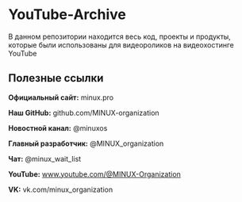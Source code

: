 # YouTube-Archive
В данном репозитории находится весь код, проекты и продукты, которые были использованы для видеороликов на видеохостинге YouTube

## Полезные ссылки
**Официальный сайт:** minux.pro

**Наш GitHub:** github.com/MINUX-organization

**Новостной канал:** @minuxos

**Главный разработчик:** @MINUX_organization

**Чат:** @minux_wait_list

**YouTube:** www.youtube.com/@MINUX-Organization

**VK:** vk.com/minux_organization
